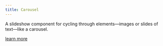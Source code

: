 ```yaml
---
title: Carousel
---
```

A slideshow component for cycling through elements—images or slides of text—like a carousel.

[learn more](https://getbootstrap.com/docs/4.1/components/carousel/)
